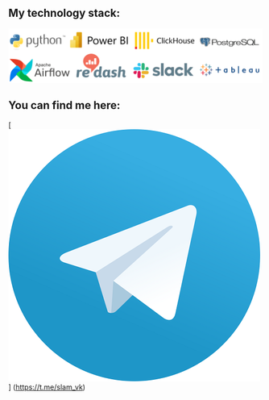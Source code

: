 ## My technology stack:
![Stack](https://github.com/Vlkoz/Vlkoz/blob/main/assets/stack.png)

## You can find me here:
[![Telegram](https://github.com/Vlkoz/Vlkoz/blob/main/assets/telegram-logo-png-0.png)] (https://t.me/slam_vk)